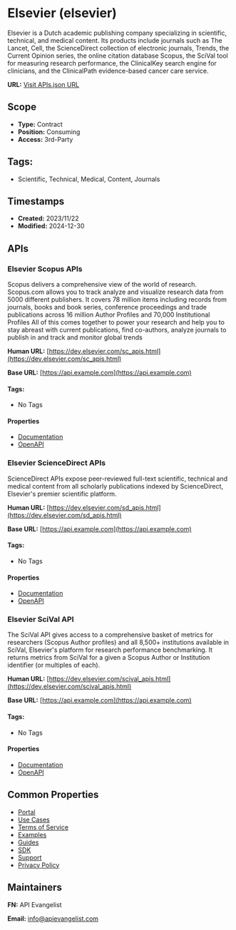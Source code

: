 # Elsevier (elsevier)

Elsevier is a Dutch academic publishing company specializing in scientific,
technical, and medical content. Its products include journals such as The
Lancet, Cell, the ScienceDirect collection of electronic journals, Trends, the
Current Opinion series, the online citation database Scopus, the SciVal tool
for measuring research performance, the ClinicalKey search engine for
clinicians, and the ClinicalPath evidence-based cancer care service. 

**URL:** [Visit APIs.json URL](https://raw.githubusercontent.com/apis-json/artisanal/main/apis/elsevier.yml)

## Scope

- **Type:** Contract 
- **Position:** Consuming 
- **Access:** 3rd-Party 

## Tags:

 - Scientific, Technical, Medical, Content, Journals

## Timestamps

- **Created:** 2023/11/22 
- **Modified:** 2024-12-30 

## APIs

### Elsevier Scopus APIs

Scopus delivers a comprehensive view of the world of research. Scopus.com
allows you to track analyze and visualize research data from 5000
different publishers. It covers 78 million items including records from
journals, books and book series, conference proceedings and trade
publications across 16 million Author Profiles and 70,000 Institutional
Profiles All of this comes together to power your research and help you to
stay abreast with current publications, find co-authors, analyze journals
to publish in and track and monitor global trends

**Human URL:** [https://dev.elsevier.com/sc_apis.html](https://dev.elsevier.com/sc_apis.html)

**Base URL:** [https://api.example.com](https://api.example.com)


#### Tags:

 - No Tags

#### Properties

- [Documentation](https://dev.elsevier.com/scopus.html)
- [OpenAPI](https://dev.elsevier.com/elsdoc/scopus)
### Elsevier ScienceDirect APIs

ScienceDirect APIs expose peer-reviewed full-text scientific, technical
and medical content from all scholarly publications indexed by
ScienceDirect, Elsevier's premier scientific platform.





**Human URL:** [https://dev.elsevier.com/sd_apis.html](https://dev.elsevier.com/sd_apis.html)

**Base URL:** [https://api.example.com](https://api.example.com)


#### Tags:

 - No Tags

#### Properties

- [Documentation](https://dev.elsevier.com/sciencedirect.html)
- [OpenAPI](https://dev.elsevier.com/elsdoc/sciencedirect)
### Elsevier SciVal API

The SciVal API gives access to a comprehensive basket of metrics for
researchers (Scopus Author profiles) and all 8,500+ institutions available
in SciVal, Elsevier's platform for research performance benchmarking. It
returns metrics from SciVal for a given a Scopus Author or Institution
identifier (or multiples of each).





**Human URL:** [https://dev.elsevier.com/scival_apis.html](https://dev.elsevier.com/scival_apis.html)

**Base URL:** [https://api.example.com](https://api.example.com)


#### Tags:

 - No Tags

#### Properties

- [Documentation](https://dev.elsevier.com/scival.html)
- [OpenAPI](https://dev.elsevier.com/elsdoc/scival)

## Common Properties

- [Portal](https://dev.elsevier.com/)
- [Use Cases](https://dev.elsevier.com/use_cases.html)
- [Terms of Service](https://dev.elsevier.com/api_service_agreement.html)
- [Examples](https://dev.elsevier.com/examples.html)
- [Guides](https://dev.elsevier.com/technical_documentation.html)
- [SDK](https://github.com/ElsevierDev/elsapy)
- [Support](https://dev.elsevier.com/support.html)
- [Privacy Policy](http://www.elsevier.com/locate/privacypolicy)

## Maintainers

**FN:** API Evangelist

**Email:** info@apievangelist.com

